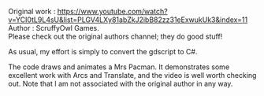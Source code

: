 Original work : https://www.youtube.com/watch?v=YCI0tL9L4sU&list=PLGV4LXy81abZkJ2ibB82zz31eExwukUk3&index=11
Author : ScruffyOwl Games.  
Please check out the original authors channel; they do good stuff!


As usual, my effort is simply to convert the gdscript to C#.  

The code draws and animates a Mrs Pacman.  It demonstrates some excellent work with Arcs and Translate, and the video is well worth checking out. Note that I am not associated with the original author in any way.


